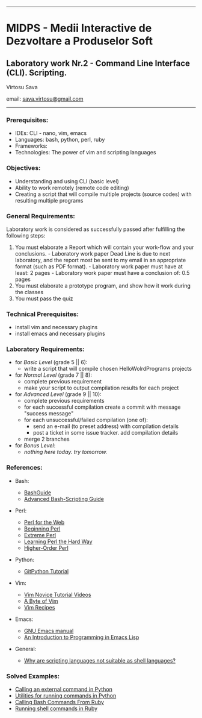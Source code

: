 *******************************************************************************
MIDPS - Medii Interactive de Dezvoltare a Produselor Soft
====
Laboratory work Nr.2 - Command Line Interface (CLI). Scripting.
----

Virtosu Sava

email: sava.virtosu@gmail.com
*******************************************************************************

### Prerequisites:
  - IDEs: CLI - nano, vim, emacs
  - Languages: bash, python, perl, ruby
  - Frameworks: 
  - Technologies: The power of vim and scripting languages

### Objectives: 
  - Understanding and using CLI (basic level)
  - Ability to work remotely (remote code editing)
  - Creating a script that will compile multiple projects (source codes) with resulting multiple programs

### General Requirements:
  Laboratory work is considered as successfully passed after fulfilling the following steps:
  
  1. You must elaborate a Report which will contain your work-flow and your conclusions.
    - Laboratory work paper Dead Line is due to next laboratory, and the report most be sent to my email in an appropriate format (such as PDF format). 
    - Laboratory work paper must have at least: 2 pages
    - Laboratory work paper must have a conclusion of: 0.5 pages
  2. You must elaborate a prototype program, and show how it work during the classes
  3. You must pass the quiz 

### Technical Prerequisites:
  - install vim and necessary plugins
  - install emacs and necessary plugins

### Laboratory Requirements:
  - for _Basic Level_ (grade 5 || 6):
    - write a script that will compile chosen HelloWolrdPrograms projects
  - for _Normal Level_ (grade 7 || 8):
    - complete previous requirement
    - make your script to output compilation results for each project
  - for _Advanced Level_ (grade 9 || 10):
    - complete previous requirements
    - for each successful compilation create a commit with message "success message"
    - for each unsuccessful/failed compilation (one of):
      - send an e-mail (to preset address) with compilation details
      - post a ticket in some issue tracker. add compilation details
    - merge 2 branches
  - for _Bonus Level_:
    - _nothing here today. try tomorrow._

### References:
  - Bash:
    - [BashGuide](http://mywiki.wooledge.org/BashGuide)
    - [Advanced Bash-Scripting Guide](http://tldp.org/LDP/abs/html/)

  - Perl:
    - [Perl for the Web](http://www.globalspin.com/thebook/)
    - [Beginning Perl](http://www.perl.org/books/beginning-perl/)
    - [Extreme Perl](http://www.extremeperl.org/bk/home)
    - [Learning Perl the Hard Way](http://www.greenteapress.com/perl/)
    - [Higher-Order Perl](http://hop.perl.plover.com/book/)

  - Python:
    - [GitPython Tutorial](http://packages.python.org/GitPython/0.3.1/tutorial.html)

  - Vim:
    - [Vim Novice Tutorial Videos](http://www.derekwyatt.org/vim/vim-tutorial-videos/vim-novice-tutorial-videos/)
    - [A Byte of Vim](http://www.swaroopch.com/notes/Vim/)
    - [Vim Recipes](http://vim.runpaint.org/toc/)

  - Emacs:
    - [GNU Emacs manual](http://www.gnu.org/software/emacs/manual/emacs.html)
    - [An Introduction to Programming in Emacs Lisp](http://www.gnu.org/software/emacs/emacs-lisp-intro/)

  - General:
    - [Why are scripting languages not suitable as shell languages?](http://stackoverflow.com/questions/3637668/why-are-scripting-languages-e-g-perl-python-ruby-not-suitable-as-shell-lang/3640403#3640403)

### Solved Examples:
  - [Calling an external command in Python](http://stackoverflow.com/questions/89228/calling-an-external-command-in-python)
  - [Utilities for running commands in Python](http://docs.python.org/2/library/commands.html)
  - [Calling Bash Commands From Ruby](http://stackoverflow.com/questions/2232/calling-bash-commands-from-ruby)
  - [Running shell commands in Ruby](http://tech.natemurray.com/2007/03/ruby-shell-commands.html)
